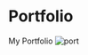 # Portfolio
My Portfolio
![port](https://user-images.githubusercontent.com/32738765/92312337-21122380-efd9-11ea-87dd-469c6c552dab.PNG)
